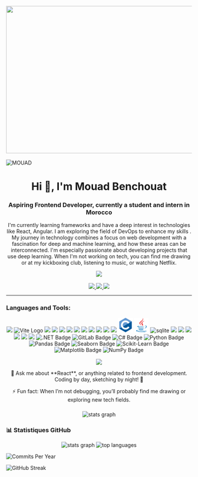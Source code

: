<p align="center">
 <img width="800" height="400" src="https://github.com/Mouad-Benchouat/Mouad-Benchouat/blob/master/social/yashs.gif">
</p>

![MOUAD](https://capsule-render.vercel.app/api?type=waving&color=gradient&height=200&section=header&text=MOUAD&fontSize=90)


<h1 align="center">Hi 👋, I'm Mouad Benchouat</h1>
<h3 align="center">Aspiring Frontend Developer, currently a student and intern in Morocco</h3>

<p align="center">I'm currently learning frameworks and have a deep interest in technologies like React, Angular. I am exploring the field of DevOps to enhance my skills . My journey in technology combines a focus on web development with a fascination for deep and machine learning, and how these areas can be interconnected. I'm especially passionate about developing projects that use deep learning. When I'm not working on tech, you can find me drawing or at my kickboxing club, listening to music, or watching Netflix.</p>

<p align="center">
<a href="https://www.linkedin.com/in/mouad-benchouat-727087314/"><img src="https://img.shields.io/badge/linkedin-%230077B5.svg?&style=for-the-badge&logo=linkedin&logoColor=white" height=25></a> 
</p>

<p align="center">
  <a href="https://github.com/Mouad-Benchouat">
    <img src="https://badges.pufler.dev/visits/Mouad-Benchouat/Mouad-Benchouat?style=flat-square&color=black&logo=github">
  </a>
  <a href="https://github.com/Mouad-Benchouat?tab=repositories">
    <img src="https://badges.pufler.dev/repos/Mouad-Benchouat?style=flat-square&color=black&logo=github">
  </a>
  <a href="https://github.com/Mouad-Benchouat"><img src="https://img.shields.io/github/followers/Mouad-Benchouat?style=social"></a>
</p>

<hr>

<h3 align="left">Languages and Tools:</h3>
<p align="center">
<img src="https://img.shields.io/badge/React%20-%2361DAFB.svg?&style=for-the-badge&logo=React&logoColor=black" />
 <img src="https://vitejs.dev/logo.svg" alt="Vite Logo" width="40" height="40" />
<img src="https://img.shields.io/badge/Symfony%20-%23000000.svg?&style=for-the-badge&logo=Symfony&logoColor=white" />
<img src="https://img.shields.io/badge/TailwindCSS%20-%2338B2AC.svg?&style=for-the-badge&logo=TailwindCSS&logoColor=white" />
<img src="https://img.shields.io/badge/javascript%20-%23323330.svg?&style=for-the-badge&logo=javascript&logoColor=%23F7DF1E"/> 
<img src="https://img.shields.io/badge/html5%20-%23E34F26.svg?&style=for-the-badge&logo=html5&logoColor=white"/> 
<img src="https://img.shields.io/badge/css3%20-%231572B6.svg?&style=for-the-badge&logo=css3&logoColor=white"/> 
<img src="https://img.shields.io/badge/python%20-%2314354C.svg?&style=for-the-badge&logo=python&logoColor=white"/> 
<img src="https://img.shields.io/badge/c++%20-%2300599C.svg?&style=for-the-badge&logo=c%2B%2B&ogoColor=white"/> 
<img src="https://img.shields.io/badge/git%20-%23F05033.svg?&style=for-the-badge&logo=git&logoColor=white"/> 
<img src="https://img.shields.io/badge/github%20-%23121011.svg?&style=for-the-badge&logo=github&logoColor=white"/> 
<img src="https://img.shields.io/badge/bootstrap%20-%23563D7C.svg?&style=for-the-badge&logo=bootstrap&logoColor=white" />
<img src="https://raw.githubusercontent.com/devicons/devicon/master/icons/c/c-original.svg" alt="c" width="40" height="40"/> 
<img src="https://raw.githubusercontent.com/devicons/devicon/master/icons/java/java-original.svg" alt="java" width="40" height="40"/> 
<img src="https://www.vectorlogo.zone/logos/sqlite/sqlite-icon.svg" alt="sqlite" width="40" height="40"/>
<img src="https://img.shields.io/badge/mysql-%2300f.svg?&style=for-the-badge&logo=mysql&logoColor=white"/>
 <img src="https://img.shields.io/badge/Apache-%23D22128.svg?&style=for-the-badge&logo=apache&logoColor=white" />
 <img src="https://img.shields.io/badge/Apache%20Tomcat-%23F8DC75.svg?&style=for-the-badge&logo=apache-tomcat&logoColor=black" />
 <img src="https://img.shields.io/badge/MariaDB-%23003545.svg?&style=for-the-badge&logo=mariadb&logoColor=white" />
 <img src="https://img.shields.io/badge/API%20Platform-%230000FF.svg?&style=for-the-badge&logo=api-platform&logoColor=white" />
 <img src="https://img.shields.io/badge/TypeScript%20-%232F74C0.svg?&style=for-the-badge&logo=TypeScript&logoColor=white" />
 <img src="https://img.shields.io/badge/.NET%20-%23007C5D.svg?&style=for-the-badge&logo=.net&logoColor=white" alt=".NET Badge">
 <img src="https://img.shields.io/badge/gitlab-%23181717.svg?&style=for-the-badge&logo=gitlab&logoColor=white" alt="GitLab Badge">
 <img src="https://img.shields.io/badge/c%23-%23239120.svg?&style=for-the-badge&logo=c-sharp&logoColor=white" alt="C# Badge">
 <img src="https://img.shields.io/badge/python-%233776AB.svg?&style=for-the-badge&logo=python&logoColor=white" alt="Python Badge">
 <img src="https://img.shields.io/badge/pandas-%23150458.svg?&style=for-the-badge&logo=pandas&logoColor=white" alt="Pandas Badge">
 <img src="https://img.shields.io/badge/seaborn-%23004B87.svg?&style=for-the-badge&logo=seaborn&logoColor=white" alt="Seaborn Badge">
 <img src="https://img.shields.io/badge/Sklearn-%23004B87.svg?&style=for-the-badge&logo=scikit-learn&logoColor=white" alt="Scikit-Learn Badge">
 <img src="https://img.shields.io/badge/matplotlib-%2300A8E8.svg?&style=for-the-badge&logo=matplotlib&logoColor=white" alt="Matplotlib Badge">
 <img src="https://img.shields.io/badge/numpy-%23013243.svg?&style=for-the-badge&logo=numpy&logoColor=white" alt="NumPy Badge">
</p>


<p align="center">
  <img align="center" src="https://github-readme-stats.vercel.app/api?username=Mouad-Benchouat&show_icons=true&locale=en&theme=radical">
</p>

<p align="center">💬 Ask me about **React**, or anything related to frontend development. Coding by day, sketching by night! 🎨</p>

<p align="center">⚡ Fun fact: When I’m not debugging, you’ll probably find me drawing or exploring new tech fields.</p>



###

<div align="center">
  <img src="https://github-readme-stats.vercel.app/api?username=Mouad-Benchouat&hide_title=false&hide_rank=false&show_icons=true&include_all_commits=false&count_private=true&disable_animations=false&theme=default&locale=en&hide_border=false" height="150" alt="stats graph"  />
</div>



### 📊 Statistiques GitHub  

<div align="center">
  <img src="https://github-readme-stats.vercel.app/api?username=Mouad-Benchouat&show_icons=true&theme=tokyonight&count_private=true" height="180" alt="stats graph" />
  <img src="https://github-readme-stats.vercel.app/api/top-langs/?username=Mouad-Benchouat&layout=compact&theme=tokyonight" height="180" alt="top languages" />
</div>




![Commits Per Year](https://github-profile-summary-cards.vercel.app/api/cards/year-commits?username=Mouad-Benchouat&theme=github_dark)





![GitHub Streak](https://github-readme-streak-stats.herokuapp.com/?user=ton_pseudo_github&theme=dark)

